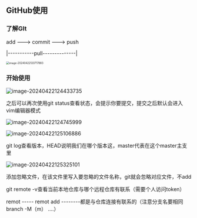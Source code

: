 ## GitHub使用

### 了解GIt

add ---> commit ---> push

|-----------pull--------------|

<img src="C:\Users\86182\AppData\Roaming\Typora\typora-user-images\image-20240422120717883.png" alt="image-20240422120717883" style="zoom: 50%;" />

### 开始使用

![image-20240422124433735](C:\Users\86182\AppData\Roaming\Typora\typora-user-images\image-20240422124433735.png)

之后可以再次使用git status查看状态，会提示你要提交，提交之后默认会进入vim编辑器模式

![image-20240422124745999](C:\Users\86182\AppData\Roaming\Typora\typora-user-images\image-20240422124745999.png)

![image-20240422125106886](C:\Users\86182\AppData\Roaming\Typora\typora-user-images\image-20240422125106886.png)

git log查看版本，HEAD说明我们在哪个版本这，master代表在这个master主支里

![image-20240422125325101](C:\Users\86182\AppData\Roaming\Typora\typora-user-images\image-20240422125325101.png)

添加忽略文件，在该文件里写入要忽略的文件名称，git就会忽略对应文件，不add

git remote -v查看当前本地仓库与哪个远程仓库有联系（需要个人访问token）

remot    -----    remot add    --------都是与仓库连接有联系的（注意分支名要相同 branch -M（m） ....）
